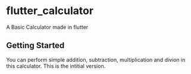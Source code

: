 # flutter_calculator

A Basic Calculator made in flutter

## Getting Started

You can perform simple addition, subtraction, multiplication and divion in this calculator. This is the intitial version.

